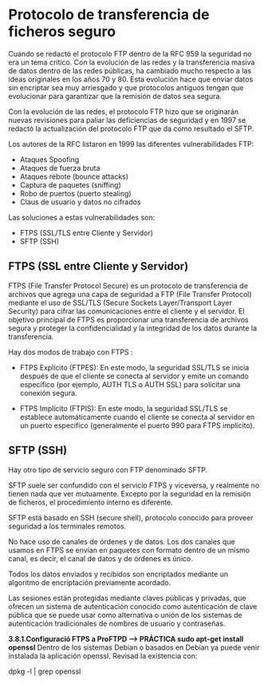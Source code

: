 # Protocolo de transferencia de ficheros seguro 
Cuando se redactó el protocolo FTP dentro de la RFC 959 la seguridad no era un tema crítico. Con la evolución de las redes y la transferencia masiva de datos dentro de las redes públicas, ha cambiado mucho respecto a las ideas originales en los años 70 y 80. Esta evolución hace que enviar datos sin encriptar sea muy arriesgado y que protocolos antiguos tengan que evolucionar para garantizar que la remisión de datos sea segura.

Con la evolución de las redes, el protocolo FTP hizo que se originarán nuevas revisiones para paliar las deficiencias de seguridad y en 1997 se redactó la actualización del protocolo FTP que da como resultado el SFTP.

Los autores de la RFC listaron en 1999 las diferentes vulnerabilidades FTP:

- Ataques Spoofing
- Ataques de fuerza bruta
- Ataques rebote (bounce attacks)
- Captura de paquetes (sniffing)
- Robo de puertos (puerto stealing)
- Claus de usuario y datos no cifrados

Las soluciones a estas vulnerabilidades son:
- FTPS (SSL/TLS entre Cliente y Servidor)
- SFTP (SSH)

## FTPS (SSL entre Cliente y Servidor)

FTPS (File Transfer Protocol Secure) es un protocolo de transferencia de archivos que agrega una capa de seguridad a FTP (File Transfer Protocol) mediante el uso de SSL/TLS (Secure Sockets Layer/Transport Layer Security) para cifrar las comunicaciones entre el cliente y el servidor. El objetivo principal de FTPS es proporcionar una transferencia de archivos segura y proteger la confidencialidad y la integridad de los datos durante la transferencia.

Hay dos modos de trabajo con FTPS :

- FTPS Explícito (FTPES): En este modo, la seguridad SSL/TLS se inicia después de que el cliente se conecta al servidor y emite un comando específico (por ejemplo, AUTH TLS o AUTH SSL) para solicitar una conexión segura.

- FTPS Implícito (FTPIS): En este modo, la seguridad SSL/TLS se establece automáticamente cuando el cliente se conecta al servidor en un puerto específico (generalmente el puerto 990 para FTPS implícito).

## SFTP (SSH)

Hay otro tipo de servicio seguro con FTP denominado SFTP.

SFTP suele ser confundido con el servicio FTPS y viceversa, y realmente no tienen nada que ver mutuamente. Excepto por la seguridad en la remisión de ficheros, el procedimiento interno es diferente.

SFTP está basado en SSH (secure shell), protocolo conocido para proveer seguridad a los terminales remotos.

No hace uso de canales de órdenes y de datos. Los dos canales que usamos en FTPS se envían en paquetes con formato dentro de un mismo canal, es decir, el canal de datos y de órdenes es único.

Todos los datos enviados y recibidos son encriptados mediante un algoritmo de encriptación previamente acordado.

Las sesiones están protegidas mediante claves públicas y privadas, que ofrecen un sistema de autenticación conocido como autenticación de clave pública que se puede usar como alternativa o unión de los sistemas de autenticación tradicionales de nombres de usuario y contraseñas.

**3.8.1.Configuració FTPS a ProFTPD —> PRÁCTICA sudo apt-get install openssl**
Dentro de los sistemas Debian o basados en Debian ya puede venir instalada la aplicación openssl. Revisad la existencia con:

dpkg -l | grep openssl
